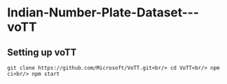 # Indian-Number-Plate-Dataset---voTT
## Setting up voTT ##
 
 `git clone https://github.com/Microsoft/VoTT.git<br/>
 cd VoTT<br/>
 npm ci<br/>
 npm start`<br/>
